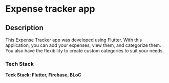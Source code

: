 # Expense tracker app

## Description

This Expense Tracker app was developed using Flutter. With this application, you can add your expenses, view them, and categorize them. You also have the flexibility to create custom categories to suit your needs.

### Tech Stack

**Teck Stack: Flutter, Firebase, BLoC**

